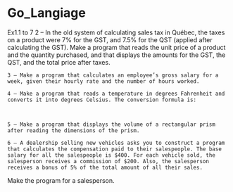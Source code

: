 # Go_Langiage

Ex1.1 to 7
    2 – In the old system of calculating sales tax in Québec, the taxes on a product were 7% for the GST, and 7.5% for the QST (applied after calculating the GST). Make a program that reads the unit price of a product and the quantity purchased, and that displays the amounts for the GST, the QST, and the total price after taxes. 
 
    3 – Make a program that calculates an employee’s gross salary for a week, given their hourly rate and the number of hours worked. 
 
    4 – Make a program that reads a temperature in degrees Fahrenheit and converts it into degrees Celsius. The conversion formula is:


 
    5 – Make a program that displays the volume of a rectangular prism after reading the dimensions of the prism.
 
    6 – A dealership selling new vehicles asks you to construct a program that calculates the compensation paid to their salespeople. The base salary for all the salespeople is $400. For each vehicle sold, the salesperson receives a commission of $200. Also, the salesperson receives a bonus of 5% of the total amount of all their sales.
Make the program for a salesperson.


